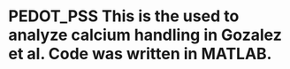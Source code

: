 # PEDOT_PSS This is the used to analyze calcium handling in Gozalez et al. Code was written in MATLAB.
